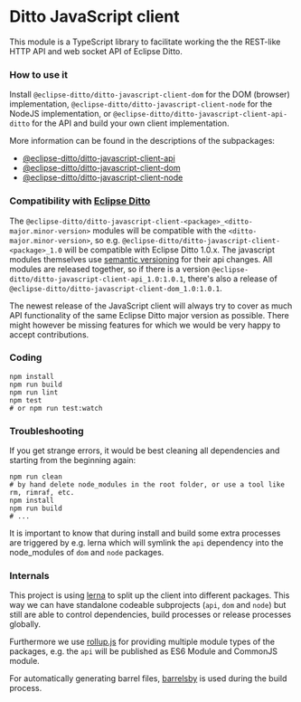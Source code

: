 # Ditto JavaScript client
This module is a TypeScript library to facilitate working the the REST-like HTTP API and web socket API of Eclipse Ditto.

### How to use it
Install `@eclipse-ditto/ditto-javascript-client-dom` for the DOM (browser) implementation, 
`@eclipse-ditto/ditto-javascript-client-node` for the NodeJS implementation, or `@eclipse-ditto/ditto-javascript-client-api-ditto` for
the API and build your own client implementation.

More information can be found in the descriptions of the subpackages:
* [@eclipse-ditto/ditto-javascript-client-api](./lib/api/README.md)
* [@eclipse-ditto/ditto-javascript-client-dom](./lib/dom/README.md) 
* [@eclipse-ditto/ditto-javascript-client-node](./lib/node/README.md)

### Compatibility with [Eclipse Ditto](https://github.com/eclipse/ditto)

The `@eclipse-ditto/ditto-javascript-client-<package>_<ditto-major.minor-version>` modules
will be compatible with the `<ditto-major.minor-version>`, so e.g. `@eclipse-ditto/ditto-javascript-client-<package>_1.0`
will be compatible with Eclipse Ditto 1.0.x. The javascript modules themselves use 
[semantic versioning](https://docs.npmjs.com/about-semantic-versioning) for their
api changes. All modules are released together, so if there is a version
`@eclipse-ditto/ditto-javascript-client-api_1.0:1.0.1`, there's also a release
of `@eclipse-ditto/ditto-javascript-client-dom_1.0:1.0.1`.

The newest release of the JavaScript client will always try to cover as much API
functionality of the same Eclipse Ditto major version as possible. There might
however be missing features for which we would be very happy to accept contributions.


### Coding
```
npm install
npm run build
npm run lint
npm test
# or npm run test:watch
```

### Troubleshooting
If you get strange errors, it would be best cleaning all dependencies and
starting from the beginning again:
```
npm run clean
# by hand delete node_modules in the root folder, or use a tool like rm, rimraf, etc.
npm install
npm run build
# ...
```
It is important to know that during install and build some extra processes
are triggered by e.g. lerna which will symlink the `api` dependency into 
the node_modules of `dom` and `node` packages.

### Internals
This project is using [lerna](https://github.com/lerna/lerna) to split up the
client into different packages. This way we can have standalone codeable 
subprojects (`api`, `dom` and `node`) but still are able to control dependencies,
build processes or release processes globally.

Furthermore we use [rollup.js](https://rollupjs.org/) for providing multiple
module types of the packages, e.g. the `api` will be published as ES6 Module and CommonJS module.

For automatically generating barrel files, [barrelsby](https://github.com/bencoveney/barrelsby)
is used during the build process.
